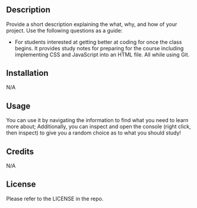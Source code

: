 # <Prework Study Guide Webpage>

## Description

Provide a short description explaining the what, why, and how of your project. Use the following questions as a guide:

- For students interested at getting better at coding for once the class begins. It provides study notes for preparing for the course including implementing CSS and JavaScript into an HTML file. All while using Git.

## Installation

N/A

## Usage

You can use it by navigating the information to find what you need to learn more about; Additionally, you can inspect and open the console (right click, then inspect) to give you a random choice as to what you should study!

## Credits

N/A

## License

Please refer to the LICENSE in the repo.
